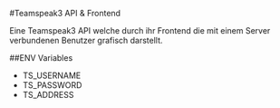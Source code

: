 #Teamspeak3 API & Frontend

Eine Teamspeak3 API welche durch ihr Frontend die mit einem Server verbundenen Benutzer grafisch darstellt.

##ENV Variables
* TS_USERNAME
* TS_PASSWORD
* TS_ADDRESS